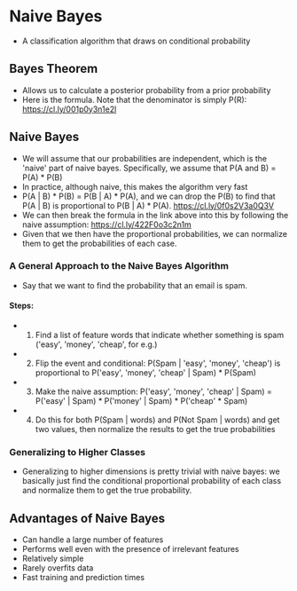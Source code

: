 # Naive Bayes
- A classification algorithm that draws on conditional probability

## Bayes Theorem
- Allows us to calculate a posterior probability from a prior probability
- Here is the formula. Note that the denominator is simply P(R): https://cl.ly/001p0y3n1e2l

## Naive Bayes
- We will assume that our probabilities are independent, which is the 'naive' part of naive bayes. Specifically, we assume that P(A and B) = P(A) * P(B)
- In practice, although naive, this makes the algorithm very fast
- P(A | B) * P(B) = P(B | A) * P(A), and we can drop the P(B) to find that P(A | B) is proportional to P(B | A) * P(A). https://cl.ly/0f0s2V3a0Q3V
- We can then break the formula in the link above into this by following the naive assumption: https://cl.ly/422F0o3c2n1m
- Given that we then have the proportional probabilities, we can normalize them to get the probabilities of each case. 

### A General Approach to the Naive Bayes Algorithm
- Say that we want to find the probability that an email is spam. 

#### Steps:
- 1) Find a list of feature words that indicate whether something is spam ('easy', 'money', 'cheap', for e.g.)
- 2) Flip the event and conditional: P(Spam | 'easy', 'money', 'cheap') is proportional to P('easy', 'money', 'cheap' | Spam) * P(Spam)
- 3) Make the naive assumption: P('easy', 'money', 'cheap' | Spam) = P('easy' | Spam) * P('money' | Spam) * P('cheap' * Spam)
- 4) Do this for both P(Spam | words) and P(Not Spam | words) and get two values, then normalize the results to get the true probabilities

### Generalizing to Higher Classes
- Generalizing to higher dimensions is pretty trivial with naive bayes: we basically just find the conditional proportional probability of each class and normalize them to get the true probability.

## Advantages of Naive Bayes
- Can handle a large number of features
- Performs well even with the presence of irrelevant features
- Relatively simple
- Rarely overfits data
- Fast training and prediction times
